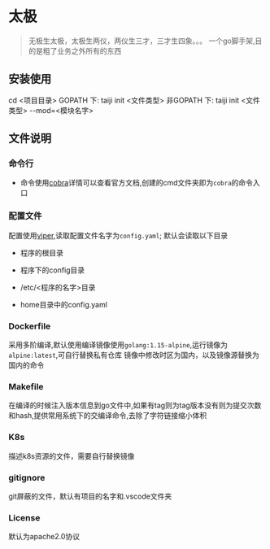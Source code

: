 # 太极

> 无极生太极，太极生两仪，两仪生三才，三才生四象。。。
> 一个go脚手架,目的是粗了业务之外所有的东西

## 安装使用

cd <项目目录>
GOPATH 下:
taiji init <文件类型>
非GOPATH 下:
taiji init <文件类型> --mod=<模块名字>

## 文件说明

### 命令行

* 命令使用[cobra](https://github.com/spf13/cobra)详情可以查看官方文档,创建的cmd文件夹即为`cobra`的命令入口

### 配置文件

配置使用[viper](https://github.com/spf13/viper),读取配置文件名字为`config.yaml`;
默认会读取以下目录

* 程序的根目录

* 程序下的config目录

* /etc/<程序的名字>目录

* home目录中的config.yaml

### Dockerfile

采用多阶编译,默认使用编译镜像使用`golang:1.15-alpine`,运行镜像为`alpine:latest`,可自行替换私有仓库
镜像中修改时区为国内，以及镜像源替换为国内的命令

### Makefile

在编译的时候注入版本信息到go文件中,如果有tag则为tag版本没有则为提交次数和hash,提供常用系统下的交编译命令,去除了字符链接缩小体积

### K8s

描述k8s资源的文件，需要自行替换镜像

### gitignore

git屏蔽的文件，默认有项目的名字和.vscode文件夹

### License

默认为apache2.0协议
